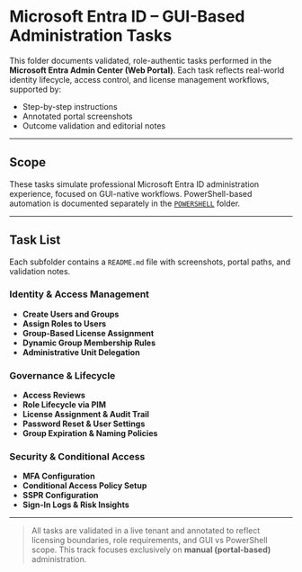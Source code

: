 # Microsoft Entra ID – GUI-Based Administration Tasks

This folder documents validated, role-authentic tasks performed in the **Microsoft Entra Admin Center (Web Portal)**. Each task reflects real-world identity lifecycle, access control, and license management workflows, supported by:

- Step-by-step instructions  
- Annotated portal screenshots  
- Outcome validation and editorial notes  

---

##  Scope

These tasks simulate professional Microsoft Entra ID administration experience, focused on GUI-native workflows. PowerShell-based automation is documented separately in the [`POWERSHELL`](../POWERSHELL) folder.

---

##  Task List

Each subfolder contains a `README.md` file with screenshots, portal paths, and validation notes.

### Identity & Access Management
- **Create Users and Groups**
- **Assign Roles to Users**
- **Group-Based License Assignment**
- **Dynamic Group Membership Rules**
- **Administrative Unit Delegation**

### Governance & Lifecycle
- **Access Reviews**
- **Role Lifecycle via PIM**
- **License Assignment & Audit Trail**
- **Password Reset & User Settings**
- **Group Expiration & Naming Policies**

### Security & Conditional Access
- **MFA Configuration**
- **Conditional Access Policy Setup**
- **SSPR Configuration**
- **Sign-In Logs & Risk Insights**

---

> All tasks are validated in a live tenant and annotated to reflect licensing boundaries, role requirements, and GUI vs PowerShell scope. This track focuses exclusively on **manual (portal-based)** administration.
